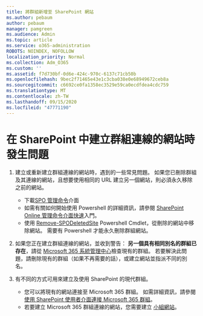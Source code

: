 ```yaml
---
title: 將群組新增至 SharePoint 網站
ms.author: pebaum
author: pebaum
manager: pamgreen
ms.audience: Admin
ms.topic: article
ms.service: o365-administration
ROBOTS: NOINDEX, NOFOLLOW
localization_priority: Normal
ms.collection: Adm_O365
ms.custom: ''
ms.assetid: f7d730bf-0d6e-424c-970c-6137c71cb50b
ms.openlocfilehash: 9bec2f71465e43e1c3cba038e0e68949672ceb8a
ms.sourcegitcommit: c6692ce0fa1358ec3529e59ca0ecdfdea4cdc759
ms.translationtype: MT
ms.contentlocale: zh-TW
ms.lasthandoff: 09/15/2020
ms.locfileid: "47771190"
---
```

# <a name="issues-when-creating-a-group-connected-site-in-sharepoint"></a>在 SharePoint 中建立群組連線的網站時發生問題

1. 建立或重新建立群組連線的網站時，遇到的一些常見問題。
如果您已刪除群組及其連線的網站，且想要使用相同的 URL 建立另一個網站，則必須永久移除之前的網站。

   - 下載[SPO 管理命令](https://support.office.com/article/introduction-to-the-sharepoint-online-management-shell-c16941c3-19b4-4710-8056-34c034493429)介面
   - 如需有關如何開始使用 Powershell 的詳細資訊，請參閱 [SharePoint Online 管理命令介面快速](https://docs.microsoft.com/powershell/module/sharepoint-online/remove-sposite)入門。
   - 使用 [Remove-SPODeletedSite](https://docs.microsoft.com/powershell/module/sharepoint-online/remove-sposite?view=sharepoint-ps) Powershell Cmdlet，從刪除的網站中移除網站。 需要有 Powershell 才能永久刪除群組網站。

1. 如果您正在建立群組連線的網站，並收到警告： **另一個具有相同別名的群組已存在**，請從 [Microsoft 365 系統管理中心](https://admin.microsoft.com/AdminPortal/Home#/groups)檢查現有的群組。 若要解決此問題，請刪除現有的群組（如果不再需要的話），或建立網站並指派不同的別名。

1. 有不同的方式可用來建立及使用 SharePoint 的現代群組。

   - 您可以將現有的網站連接至 Microsoft 365 群組。 如需詳細資訊，請參閱 [使用 SharePoint 使用者介面連接 Microsoft 365 群組](https://docs.microsoft.com/sharepoint/dev/transform/modernize-connect-to-office365-group#connect-an-office-365-group-using-the-sharepoint-user-interface)。
   - 若要建立 Microsoft 365 群組連線的網站，您需要建立 [小組網站](https://admin.microsoft.com/sharepoint)。

